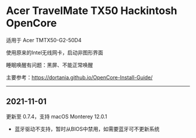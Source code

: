# Acer TravelMate TX50 Hackintosh OpenCore

适用于 Acer TMTX50-G2-50D4

使用原来的Intel无线网卡，启动非图形界面

睡眠唤醒有问题：黑屏、不能正常唤醒

主要参考：https://dortania.github.io/OpenCore-Install-Guide/

---

## 2021-11-01
更新至 0.7.4，支持 macOS Monterey 12.0.1
- 蓝牙驱动不支持，暂时从BIOS中禁用，如需要蓝牙可不更新系统
